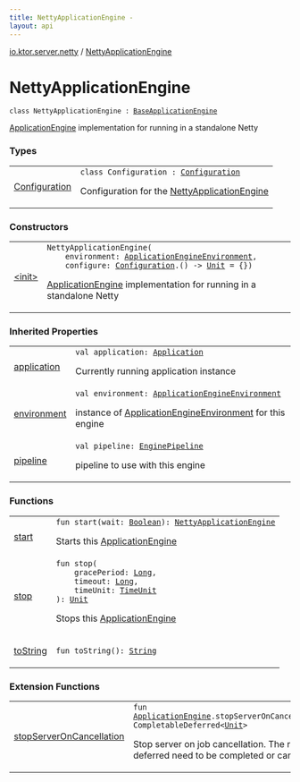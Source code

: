 ```yaml
---
title: NettyApplicationEngine - 
layout: api
---
```


<div class='api-docs-breadcrumbs'><a href="../index.html">io.ktor.server.netty</a> / <a href="./index.html">NettyApplicationEngine</a></div>

# NettyApplicationEngine

<div class="signature"><code><span class="keyword">class </span><span class="identifier">NettyApplicationEngine</span>&nbsp;<span class="symbol">:</span>&nbsp;<a href="../../io.ktor.server.engine/-base-application-engine/index.html"><span class="identifier">BaseApplicationEngine</span></a></code></div>

<a href="../../io.ktor.server.engine/-application-engine/index.html">ApplicationEngine</a> implementation for running in a standalone Netty

### Types

<table class="api-docs-table">
<tbody>
<tr>
<td markdown="1">

<a href="-configuration/index.html">Configuration</a>


</td>
<td markdown="1">
<div class="signature"><code><span class="keyword">class </span><span class="identifier">Configuration</span>&nbsp;<span class="symbol">:</span>&nbsp;<a href="../../io.ktor.server.engine/-base-application-engine/-configuration/index.html"><span class="identifier">Configuration</span></a></code></div>

Configuration for the <a href="./index.md">NettyApplicationEngine</a>


</td>
</tr>
</tbody>
</table>

### Constructors

<table class="api-docs-table">
<tbody>
<tr>
<td markdown="1">

<a href="-init-.html">&lt;init&gt;</a>


</td>
<td markdown="1">
<div class="signature"><code><span class="identifier">NettyApplicationEngine</span><span class="symbol">(</span><br/>&nbsp;&nbsp;&nbsp;&nbsp;<span class="parameterName" id="io.ktor.server.netty.NettyApplicationEngine$<init>(io.ktor.server.engine.ApplicationEngineEnvironment, kotlin.Function1((io.ktor.server.netty.NettyApplicationEngine.Configuration, kotlin.Unit)))/environment">environment</span><span class="symbol">:</span>&nbsp;<a href="../../io.ktor.server.engine/-application-engine-environment/index.html"><span class="identifier">ApplicationEngineEnvironment</span></a><span class="symbol">, </span><br/>&nbsp;&nbsp;&nbsp;&nbsp;<span class="parameterName" id="io.ktor.server.netty.NettyApplicationEngine$<init>(io.ktor.server.engine.ApplicationEngineEnvironment, kotlin.Function1((io.ktor.server.netty.NettyApplicationEngine.Configuration, kotlin.Unit)))/configure">configure</span><span class="symbol">:</span>&nbsp;<a href="-configuration/index.html"><span class="identifier">Configuration</span></a><span class="symbol">.</span><span class="symbol">(</span><span class="symbol">)</span>&nbsp;<span class="symbol">-&gt;</span>&nbsp;<a href="https://kotlinlang.org/api/latest/jvm/stdlib/kotlin/-unit/index.html"><span class="identifier">Unit</span></a>&nbsp;<span class="symbol">=</span>&nbsp;{}<span class="symbol">)</span></code></div>

<a href="../../io.ktor.server.engine/-application-engine/index.html">ApplicationEngine</a> implementation for running in a standalone Netty


</td>
</tr>
</tbody>
</table>

### Inherited Properties

<table class="api-docs-table">
<tbody>
<tr>
<td markdown="1">

<a href="../../io.ktor.server.engine/-base-application-engine/application.html">application</a>


</td>
<td markdown="1">
<div class="signature"><code><span class="keyword">val </span><span class="identifier">application</span><span class="symbol">: </span><a href="../../io.ktor.application/-application/index.html"><span class="identifier">Application</span></a></code></div>

Currently running application instance


</td>
</tr>
<tr>
<td markdown="1">

<a href="../../io.ktor.server.engine/-base-application-engine/environment.html">environment</a>


</td>
<td markdown="1">
<div class="signature"><code><span class="keyword">val </span><span class="identifier">environment</span><span class="symbol">: </span><a href="../../io.ktor.server.engine/-application-engine-environment/index.html"><span class="identifier">ApplicationEngineEnvironment</span></a></code></div>

instance of <a href="../../io.ktor.server.engine/-application-engine-environment/index.html">ApplicationEngineEnvironment</a> for this engine


</td>
</tr>
<tr>
<td markdown="1">

<a href="../../io.ktor.server.engine/-base-application-engine/pipeline.html">pipeline</a>


</td>
<td markdown="1">
<div class="signature"><code><span class="keyword">val </span><span class="identifier">pipeline</span><span class="symbol">: </span><a href="../../io.ktor.server.engine/-engine-pipeline/index.html"><span class="identifier">EnginePipeline</span></a></code></div>

pipeline to use with this engine


</td>
</tr>
</tbody>
</table>

### Functions

<table class="api-docs-table">
<tbody>
<tr>
<td markdown="1">

<a href="start.html">start</a>


</td>
<td markdown="1">
<div class="signature"><code><span class="keyword">fun </span><span class="identifier">start</span><span class="symbol">(</span><span class="parameterName" id="io.ktor.server.netty.NettyApplicationEngine$start(kotlin.Boolean)/wait">wait</span><span class="symbol">:</span>&nbsp;<a href="https://kotlinlang.org/api/latest/jvm/stdlib/kotlin/-boolean/index.html"><span class="identifier">Boolean</span></a><span class="symbol">)</span><span class="symbol">: </span><a href="./index.md"><span class="identifier">NettyApplicationEngine</span></a></code></div>

Starts this <a href="../../io.ktor.server.engine/-application-engine/index.html">ApplicationEngine</a>


</td>
</tr>
<tr>
<td markdown="1">

<a href="stop.html">stop</a>


</td>
<td markdown="1">
<div class="signature"><code><span class="keyword">fun </span><span class="identifier">stop</span><span class="symbol">(</span><br/>&nbsp;&nbsp;&nbsp;&nbsp;<span class="parameterName" id="io.ktor.server.netty.NettyApplicationEngine$stop(kotlin.Long, kotlin.Long, java.util.concurrent.TimeUnit)/gracePeriod">gracePeriod</span><span class="symbol">:</span>&nbsp;<a href="https://kotlinlang.org/api/latest/jvm/stdlib/kotlin/-long/index.html"><span class="identifier">Long</span></a><span class="symbol">, </span><br/>&nbsp;&nbsp;&nbsp;&nbsp;<span class="parameterName" id="io.ktor.server.netty.NettyApplicationEngine$stop(kotlin.Long, kotlin.Long, java.util.concurrent.TimeUnit)/timeout">timeout</span><span class="symbol">:</span>&nbsp;<a href="https://kotlinlang.org/api/latest/jvm/stdlib/kotlin/-long/index.html"><span class="identifier">Long</span></a><span class="symbol">, </span><br/>&nbsp;&nbsp;&nbsp;&nbsp;<span class="parameterName" id="io.ktor.server.netty.NettyApplicationEngine$stop(kotlin.Long, kotlin.Long, java.util.concurrent.TimeUnit)/timeUnit">timeUnit</span><span class="symbol">:</span>&nbsp;<a href="http://docs.oracle.com/javase/6/docs/api/java/util/concurrent/TimeUnit.html"><span class="identifier">TimeUnit</span></a><br/><span class="symbol">)</span><span class="symbol">: </span><a href="https://kotlinlang.org/api/latest/jvm/stdlib/kotlin/-unit/index.html"><span class="identifier">Unit</span></a></code></div>

Stops this <a href="../../io.ktor.server.engine/-application-engine/index.html">ApplicationEngine</a>


</td>
</tr>
<tr>
<td markdown="1">

<a href="to-string.html">toString</a>


</td>
<td markdown="1">
<div class="signature"><code><span class="keyword">fun </span><span class="identifier">toString</span><span class="symbol">(</span><span class="symbol">)</span><span class="symbol">: </span><a href="https://kotlinlang.org/api/latest/jvm/stdlib/kotlin/-string/index.html"><span class="identifier">String</span></a></code></div>

</td>
</tr>
</tbody>
</table>

### Extension Functions

<table class="api-docs-table">
<tbody>
<tr>
<td markdown="1">

<a href="../../io.ktor.server.engine/stop-server-on-cancellation.html">stopServerOnCancellation</a>


</td>
<td markdown="1">
<div class="signature"><code><span class="keyword">fun </span><a href="../../io.ktor.server.engine/-application-engine/index.html"><span class="identifier">ApplicationEngine</span></a><span class="symbol">.</span><span class="identifier">stopServerOnCancellation</span><span class="symbol">(</span><span class="symbol">)</span><span class="symbol">: </span><span class="identifier">CompletableDeferred</span><span class="symbol">&lt;</span><a href="https://kotlinlang.org/api/latest/jvm/stdlib/kotlin/-unit/index.html"><span class="identifier">Unit</span></a><span class="symbol">&gt;</span></code></div>

Stop server on job cancellation. The returned deferred need to be completed or cancelled.


</td>
</tr>
</tbody>
</table>
